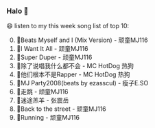 

### Halo 👋

😄 listen to my this week song list of top 10:

0. 🌈Beats Myself and I (Mix Version) - 顽童MJ116
1. 🌈I Want It All - 顽童MJ116
2. 🌈Super Duper - 顽童MJ116
3. 🌈除了说唱我什么都不会 - MC HotDog 热狗
4. 🌈他们根本不是Rapper - MC HotDog 热狗
5. 🌈MJ Party2008(beats by ezasscul) - 瘦子E.SO
6. 🌈走跳 - 顽童MJ116
7. 🌈迷途羔羊 - 张震岳
8. 🌈Back to the street - 顽童MJ116
9. 🌈Running - 顽童MJ116

